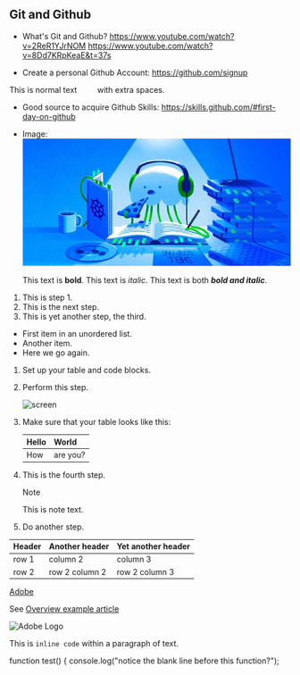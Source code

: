 
## Git and Github 
- What's Git and Github? 
https://www.youtube.com/watch?v=2ReR1YJrNOM
https://www.youtube.com/watch?v=8Dd7KRpKeaE&t=37s

- Create a personal Github Account:
https://github.com/signup

This is normal text `    ` with extra spaces.
- Good source to acquire Github Skills:
https://skills.github.com/#first-day-on-github 

- Image:\
![Alt Text](https://github.com/rahg0/gh-page-test/blob/main/images.jpg)


   This text is **bold**.
   This text is *italic*.
   This text is both ***bold and italic***.

1. This is step 1.
1. This is the next step.
1. This is yet another step, the third.


* First item in an unordered list.
* Another item.
* Here we go again.



1. Set up your table and code blocks.
1. Perform this step.

   ![screen](https://experienceleague.adobe.com/docs/contributor/assets/adobe_standard_logo.png?lang=en)

1. Make sure that your table looks like this:

   | Hello | World |
   |---|---|
   | How | are you? |

1. This is the fourth step.

   >[!NOTE]
   >
   >This is note text.

1. Do another step.







| Header | Another header | Yet another header |
|--- |--- |--- |
| row 1 | column 2 | column 3 |
| row 2 | row 2 column 2 | row 2 column 3 |




[Adobe](https://www.adobe.com)

See [Overview example article](../../overview.md)


![Adobe Logo](/docs/contributor/assets/adobe_standard_logo.png "Hover text")


This is `inline code` within a paragraph of text.


function test() {
 console.log("notice the blank line before this function?");



